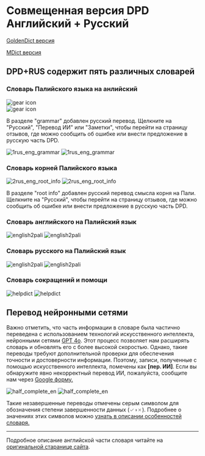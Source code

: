 # Совмещенная версия DPD Английский + Русский

[GoldenDict версия](https://github.com/sasanarakkha/dpd-db-sbs/releases/latest//latest/download/dpd+rus-goldendict.zip)

[MDict версия](https://github.com/sasanarakkha/dpd-db-sbs/releases/latest//latest/download/dpd+rus-mdict.zip)

## DPD+RUS содержит пять различных словарей

### Словарь Палийского языка на анлийский

![gear icon](pics/features/1pali2english_d.png#only-dark)  
![gear icon](pics/features/1pali2english_l.png#only-light)

В разделе "grammar" добавлен русский перевод. Щелкните на "Русский", "Перевод ИИ" или "Заметки", чтобы перейти на страницу отзывов, где можно сообщить об ошибке или внести предложение в русскую часть DPD.

![1rus_eng_grammar](pics/features/1rus_eng_grammar_d.png#only-dark)
![1rus_eng_grammar](pics/features/1rus_eng_grammar_l.png#only-light)

### Словарь корней Палийского языка

![2rus_eng_root_info](pics/features/2rus_eng_root_info_d.png#only-dark)
![2rus_eng_root_info](pics/features/2rus_eng_root_info_l.png#only-light)

В разделе "root info" добавлен русский перевод смысла корня на Пали. Щелкните на "Русский", чтобы перейти на страницу отзывов, где можно сообщить об ошибке или внести предложение в русскую часть DPD.

### Словарь английского на Палийский язык

![english2pali](pics/features/3english2pali_d.png#only-dark)
![english2pali](pics/features/3english2pali_l.png#only-light)

### Словарь русского на Палийский язык

![english2pali](pics/features/3rus2pali_d.png#only-dark)
![english2pali](pics/features/3rus2pali_l.png#only-light)

### Словарь сокращений и помощи

![helpdict](pics/features/5helpabbreviations_en_rus_d.png#only-dark)
![helpdict](pics/features/5helpabbreviations_en_rus_l.png#only-light)

## Перевод нейронными сетями

Важно отметить, что часть информации в словаре была частично переведена с использованием технологий искусственного интеллекта, нейронными сетями [GPT 4o](https://platform.openai.com/overview). Этот процесс позволяет нам расширять словарь и обновлять его с более высокой скоростью. Однако, такие переводы требуют дополнительной проверки для обеспечения точности и достоверности информации. Поэтому, записи, полученные с помощью искусственного интеллекта, помечены как **[пер. ИИ]**. Если вы обнаружите явно некорректный перевод ИИ, пожалуйста, сообщите нам через [Google форму.](https://docs.google.com/forms/d/1iMD9sCSWFfJAFCFYuG9HRIyrr9KFRy0nAOVApM998wM/viewform?)

![half_complete_en](pics/features/ai_translation_en_d.png#only-dark)
![half_complete_en](pics/features/ai_translation_en_l.png#only-light)

Такие незавершенные переводы отмечены серым символом для обозначения степени завершенности данных (<span style='color:gray'>✓◑✗</span>). Подробнее о значениях этих символов можно [узнать в описании особенностей словаря.](features/features.md)

---

Подробное описание английской части словаря читайте на [оригинальной старанице сайта](https://digitalpalidictionary.github.io/).